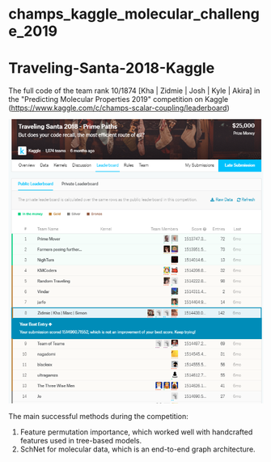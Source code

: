 # champs_kaggle_molecular_challenge_2019

# Traveling-Santa-2018-Kaggle
The full code of the team rank 10/1874 [Kha | Zidmie | Josh | Kyle | Akira] in the "Predicting Molecular Properties 2019" competition on Kaggle (https://www.kaggle.com/c/champs-scalar-coupling/leaderboard)

![Final Leaderboard](https://github.com/voanhkha/Traveling-Santa-2018-Kaggle/blob/master/Traveling_Santa.png)

The main successful methods during the competition:
1. Feature permutation importance, which worked well with handcrafted features used in tree-based models.
2. SchNet for molecular data, which is an end-to-end graph architecture.
